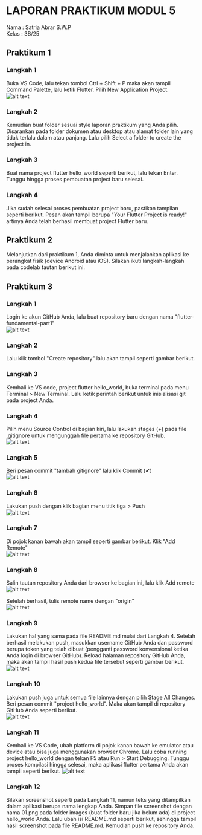 # LAPORAN PRAKTIKUM MODUL 5

Nama : Satria Abrar S.W.P <br>
Kelas : 3B/25

## Praktikum 1

### Langkah 1
Buka VS Code, lalu tekan tombol Ctrl + Shift + P maka akan tampil Command Palette, lalu ketik Flutter. Pilih New Application Project.<br>
![alt text](image-35.png)

### Langkah 2
Kemudian buat folder sesuai style laporan praktikum yang Anda pilih. Disarankan pada folder dokumen atau desktop atau alamat folder lain yang tidak terlalu dalam atau panjang. Lalu pilih Select a folder to create the project in.

### Langkah 3
Buat nama project flutter hello_world seperti berikut, lalu tekan Enter. Tunggu hingga proses pembuatan project baru selesai.

### Langkah 4
Jika sudah selesai proses pembuatan project baru, pastikan tampilan seperti berikut. Pesan akan tampil berupa "Your Flutter Project is ready!" artinya Anda telah berhasil membuat project Flutter baru.

## Praktikum 2

Melanjutkan dari praktikum 1, Anda diminta untuk menjalankan aplikasi ke perangkat fisik (device Android atau iOS). Silakan ikuti langkah-langkah pada codelab tautan berikut ini.

## Praktikum 3

### Langkah 1
Login ke akun GitHub Anda, lalu buat repository baru dengan nama "flutter-fundamental-part1"<br>
![alt text](image-36.png)

### Langkah 2
Lalu klik tombol "Create repository" lalu akan tampil seperti gambar berikut.

### Langkah 3
Kembali ke VS code, project flutter hello_world, buka terminal pada menu Terminal > New Terminal. Lalu ketik perintah berikut untuk inisialisasi git pada project Anda.

### Langkah 4
Pilih menu Source Control di bagian kiri, lalu lakukan stages (+) pada file .gitignore untuk mengunggah file pertama ke repository GitHub.<br>
![alt text](image-37.png)

### Langkah 5
Beri pesan commit "tambah gitignore" lalu klik Commit (✔)<br>
![alt text](image-38.png)

### Langkah 6
Lakukan push dengan klik bagian menu titik tiga > Push<br>
![alt text](image-39.png)

### Langkah 7
Di pojok kanan bawah akan tampil seperti gambar berikut. Klik "Add Remote"<br>
![alt text](image-40.png)

### Langkah 8
Salin tautan repository Anda dari browser ke bagian ini, lalu klik Add remote<br>
![alt text](image-41.png)

Setelah berhasil, tulis remote name dengan "origin"<br>
![alt text](image-42.png)

### Langkah 9
Lakukan hal yang sama pada file README.md mulai dari Langkah 4. Setelah berhasil melakukan push, masukkan username GitHub Anda dan password berupa token yang telah dibuat (pengganti password konvensional ketika Anda login di browser GitHub). Reload halaman repository GitHub Anda, maka akan tampil hasil push kedua file tersebut seperti gambar berikut.<br>
![alt text](image-43.png)

### Langkah 10
Lakukan push juga untuk semua file lainnya dengan pilih Stage All Changes. Beri pesan commit "project hello_world". Maka akan tampil di repository GitHub Anda seperti berikut.<br>
![alt text](image-44.png)

### Langkah 11
Kembali ke VS Code, ubah platform di pojok kanan bawah ke emulator atau device atau bisa juga menggunakan browser Chrome. Lalu coba running project hello_world dengan tekan F5 atau Run > Start Debugging. Tunggu proses kompilasi hingga selesai, maka aplikasi flutter pertama Anda akan tampil seperti berikut.
![alt text](image-45.png)

### Langkah 12
Silakan screenshot seperti pada Langkah 11, namun teks yang ditampilkan dalam aplikasi berupa nama lengkap Anda. Simpan file screenshot dengan nama 01.png pada folder images (buat folder baru jika belum ada) di project hello_world Anda. Lalu ubah isi README.md seperti berikut, sehingga tampil hasil screenshot pada file README.md. Kemudian push ke repository Anda.